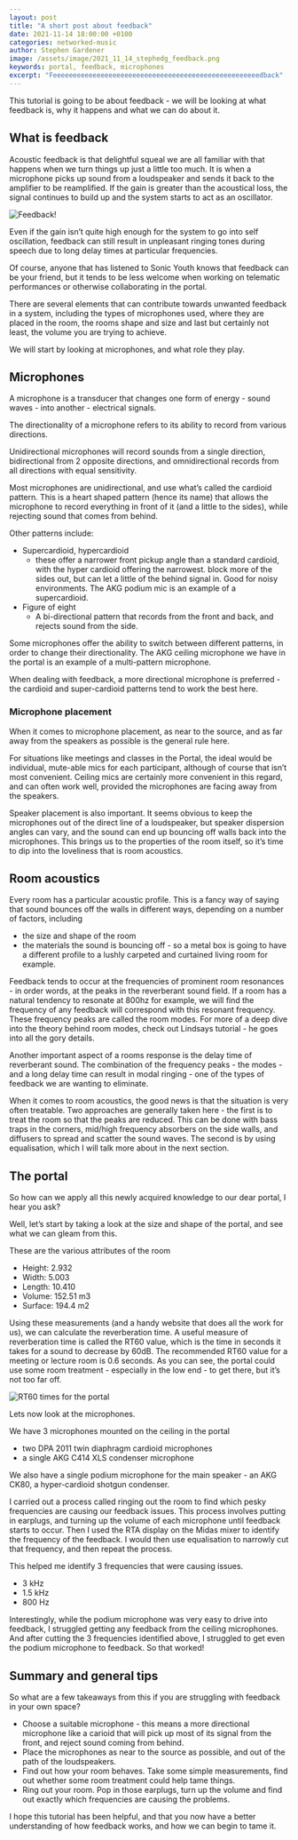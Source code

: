 ```yaml
---
layout: post
title: "A short post about feedback"
date: 2021-11-14 18:00:00 +0100
categories: networked-music
author: Stephen Gardener
image: /assets/image/2021_11_14_stephedg_feedback.png
keywords: portal, feedback, microphones
excerpt: "Feeeeeeeeeeeeeeeeeeeeeeeeeeeeeeeeeeeeeeeeeeeeeeeeeeeedback"
---
```



This tutorial is going to be about feedback - we will be looking at what feedback is, why it happens and what we can do about it.

## What is feedback

Acoustic feedback is that delightful squeal we are all familiar with that happens when we turn things up just a little too much. It is when a microphone picks up sound from a loudspeaker and sends it back to the amplifier to be reamplified. If the gain is greater than the acoustical loss, the signal continues to build up and the system starts to act as an oscillator. 

![Feedback!](/assets/image/2021_11_14_stephedg_feedback.png "Feedback")

Even if the gain isn’t quite high enough for the system to go into self oscillation, feedback can still result in unpleasant ringing tones during speech due to long delay times at particular frequencies. 

Of course, anyone that has listened to Sonic Youth knows that feedback can be your friend, but it tends to be less welcome when working on telematic performances or otherwise collaborating in the portal.

There are several elements that can contribute towards unwanted feedback in a system, including the types of microphones used, where they are placed in the room, the rooms shape and size and last but certainly not least, the volume you are trying to achieve. 

We will start by looking at microphones, and what role they play.

## Microphones

A microphone is a transducer that changes one form of energy - sound waves - into another - electrical signals. 

The directionality of a microphone refers to its ability to record from various directions. 

Unidirectional microphones will record sounds from a single direction, bidirectional from 2 opposite directions, and omnidirectional records from all directions with equal sensitivity.

Most microphones are unidirectional, and use what’s called the cardioid pattern. This is a heart shaped pattern (hence its name) that allows the microphone to record everything in front of it (and a little to the sides), while rejecting sound that comes from behind. 

Other patterns include:
   * Supercardioid, hypercardioid
      * these offer a narrower front pickup angle than a standard cardioid, with the hyper cardioid offering the narrowest. block more of the sides out, but can let a little of the behind signal in. Good for noisy environments. The AKG podium mic is an example of a supercardioid. 
   * Figure of eight
      * A bi-directional pattern that records from the front and back, and rejects sound from the side. 

Some microphones offer the ability to switch between different patterns, in order to change their directionality. The AKG ceiling microphone we have in the portal is an example of a multi-pattern microphone. 

When dealing with feedback, a more directional microphone is preferred - the cardioid and super-cardioid patterns tend to work the best here. 

### Microphone placement

When it comes to microphone placement, as near to the source, and as far away from the speakers as possible is the general rule here. 

For situations like meetings and classes in the Portal, the ideal would be individual, mute-able mics for each participant, although of course that isn’t most convenient. Ceiling mics are certainly more convenient in this regard, and can often work well, provided the microphones are facing away from the speakers. 

Speaker placement is also important. It seems obvious to keep the microphones out of the direct line of a loudspeaker, but speaker dispersion angles can vary, and the sound can end up bouncing off walls back into the microphones. This brings us to the properties of the room itself, so it’s time to dip into the loveliness that is room acoustics. 

## Room acoustics

Every room has a particular acoustic profile. This is a fancy way of saying that sound bounces off the walls in different ways, depending on a number of factors, including 

   * the size and shape of the room
   * the materials the sound is bouncing off - so a metal box is going to have a different profile to a lushly carpeted and curtained living room for example. 

Feedback tends to occur at the frequencies of prominent room resonances - in order words, at the peaks in the reverberant sound field. If a room has a natural tendency to resonate at 800hz for example, we will find the frequency of any feedback will correspond with this resonant frequency. These frequency peaks are called the room modes. For more of a deep dive into the theory behind room modes, check out Lindsays tutorial - he goes into all the gory details.

Another important aspect of a rooms response is the delay time of reverberant sound. The combination of the frequency peaks - the modes - and a long delay time can result in modal ringing - one of the types of feedback we are wanting to eliminate.

When it comes to room acoustics, the good news is that the situation is very often treatable. Two approaches are generally taken here - the first is to treat the room so that the peaks are reduced. This can be done with bass traps in the corners, mid/high frequency absorbers on the side walls, and diffusers to spread and scatter the sound waves. The second is by using equalisation, which I will talk more about in the next section.


## The portal

So how can we apply all this newly acquired knowledge to our dear portal, I hear you ask?

Well, let’s start by taking a look at the size and shape of the portal, and see what we can gleam from this.

These are the various attributes of the room

   - Height: 2.932 
   - Width: 5.003 
   - Length: 10.410 
   - Volume: 152.51 m3 
   - Surface: 194.4 m2

Using these measurements (and a handy website that does all the work for us), we can calculate the reverberation time. A useful measure of reverberation time is called the RT60 value, which is the time in seconds it takes for a sound to decrease by 60dB. The recommended RT60 value for a meeting or lecture room is 0.6 seconds. As you can see, the portal could use some room treatment - especially in the low end - to get there, but it’s not too far off. 

![RT60 times for the portal](/assets/image/2021_11_14_stephedg_RT60.png "RT60 times for the portal")

Lets now look at the microphones.

We have 3 microphones mounted on the ceiling in the portal

   * two DPA 2011 twin diaphragm cardioid microphones 
   * a single AKG C414 XLS condenser microphone

We also have a single podium microphone for the main speaker - an AKG CK80, a hyper-cardioid shotgun condenser. 

I carried out a process called ringing out the room to find which pesky frequencies are causing our feedback issues. This process involves putting in earplugs, and turning up the volume of each microphone until feedback starts to occur. Then I used the RTA display on the Midas mixer to identify the frequency of the feedback. I would then use equalisation to narrowly cut that frequency, and then repeat the process.

This helped me identify 3 frequencies that were causing issues. 
   * 3 kHz
   * 1.5 kHz   
   * 800 Hz

Interestingly, while the podium microphone was very easy to drive into feedback, I struggled getting any feedback from the ceiling microphones. And after cutting the 3 frequencies identified above, I struggled to get even the podium microphone to feedback. So that worked!

## Summary and general tips

So what are a few takeaways from this if you are struggling with feedback in your own space?

   * Choose a suitable microphone - this means a more directional microphone like a carioid that will pick up most of its signal from the front, and reject sound coming from behind. 
   * Place the microphones as near to the source as possible, and out of the path of the loudspeakers.
   * Find out how your room behaves. Take some simple measurements, find out whether some room treatment could help tame things.
   * Ring out your room. Pop in those earplugs, turn up the volume and find out exactly which frequencies are causing the problems.

I hope this tutorial has been helpful, and that you now have a better understanding of how feedback works, and how we can begin to tame it.